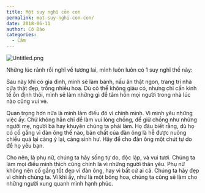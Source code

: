 ```yaml
---
title: Một suy nghĩ cỏn con
permalink: mot-suy-nghi-con-con/
date: 2018-06-11
author: Cô Đào
categories:
  - Cảm
---
```


![Untitled.png](/images/02f5b8b0-85ef-466d-825c-a20e2e23d7f9/Untitled.png)

Những lúc rảnh rỗi nghĩ về tương lai, mình luôn luôn có 1 suy nghĩ thế này:

Sau này khi có gia đình, mình sẽ làm bánh, nấu ăn thật ngon, trang trí nhà cửa thật đẹp, trồng nhiều hoa. Dù có thể không giàu có, nhưng chỉ cần kinh tế ổn định thôi, mình sẽ làm những gì để tâm hồn mọi người trong nhà lúc nào cũng vui vẻ.

Quan trọng hơn nữa là mình làm điều đó vì chính mình. Vì mình yêu những việc ấy. Chứ không hẳn chỉ để làm vui lòng chồng, để giữ chồng như những người mẹ, người bà hay khuyên chúng ta phải làm. Họ đâu biết rằng, dù họ có cố gắng vì đàn ông thế nào, bản chất của đàn ông là hễ được nuông chiều quá lại càng ỷ lại, càng sinh hư. Hãy để cho đàn ông một chút tự do để họ yêu bạn.

Cho nên, là phụ nữ, chúng ta hãy sống tự do, độc lập, và vui tươi. Chúng ta làm mọi điều mình thích cũng chính là vì những người thân yêu. Phụ nữ không nên cố gắng tốt đẹp vì đàn ông, hay vì bất cứ ai cả. Chúng ta hãy đẹp vì chính chúng ta. Vì khi ấy, như là một bông hoa, chúng ta cũng sẽ làm cho những người xung quanh mình hạnh phúc.
